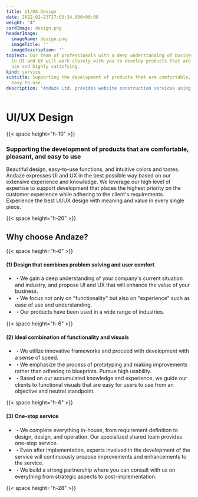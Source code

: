 ```yaml
---
title: UI/UX Design
date: 2022-02-23T17:03:34.000+09:00
weight: "4"
cardImage: design.png
headerImage:
  imageName: design.png
  imageTitle: ''
  imageDescription: ''
topText: Our team of professionals with a deep understanding of business and expertise
  in UI and UX will work closely with you to develop products that are both easy to
  use and highly satisfying.
kind: service
subtitle: Supporting the development of products that are comfortable, pleasant, and
  easy to use
description: "Andaze Ltd. provides website construction services using the static site generator 'Hugo' to speed up the display of websites and enhance security. We will deeply understand your current situation and propose improvement measures."
---
```

# UI/UX Design

{{< space height="h-10" >}}

### Supporting the development of products that are comfortable, pleasant, and easy to use

Beautiful design, easy-to-use functions, and intuitive colors and tastes. Andaze expresses UI and UX in the best possible way based on our extensive experience and knowledge. We leverage our high level of expertise to support development that places the highest priority on the customer experience while adhering to the client's requirements. Experience the best UI/UX design with meaning and value in every single piece.

{{< space height="h-20" >}}

## Why choose Andaze?

{{< space height="h-6" >}}

#### (1) Design that combines problem solving and user comfort

* ・We gain a deep understanding of your company's current situation and industry, and propose UI and UX that will enhance the value of your business.
* ・We focus not only on "functionality" but also on "experience" such as ease of use and understanding.
* ・Our products have been used in a wide range of industries.

{{< space height="h-6" >}}

#### (2) Ideal combination of functionality and visuals

* ・We utilize innovative frameworks and proceed with development with a sense of speed.
* ・We emphasize the process of prototyping and making improvements rather than adhering to blueprints. Pursue high usability.
* ・Based on our accumulated knowledge and experience, we guide our clients to functional visuals that are easy for users to use from an objective and neutral standpoint.

{{< space height="h-6" >}}

#### (3) One-stop service

* ・We complete everything in-house, from requirement definition to design, design, and operation. Our specialized shared team provides one-stop service.
* ・Even after implementation, experts involved in the development of the service will continuously propose improvements and enhancements to the service.
* ・We build a strong partnership where you can consult with us on everything from strategic aspects to post-implementation.

{{< space height="h-28" >}}